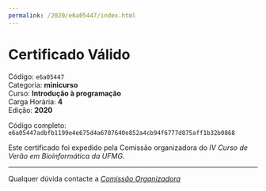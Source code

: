 ```yaml
---
permalink: /2020/e6a05447/index.html
---
```


# Certificado Válido

Código: `e6a05447`<br>
Categoria: **minicurso**<br>
Curso: **Introdução à programação**<br>
Carga Horária: **4**<br>
Edição: **2020**<br>


Código completo: `e6a05447adbfb1199e4e675d4a6707640e852a4cb94f6777d875aff1b32b0868`


Este certificado foi expedido pela Comissão organizadora do *IV Curso de Verão em Bioinformática da UFMG*.

----

Qualquer dúvida contacte a [_Comissão Organizadora_](<mailto:cursobioinfoufmg@gmail.com$subject=[Certificados]>)

